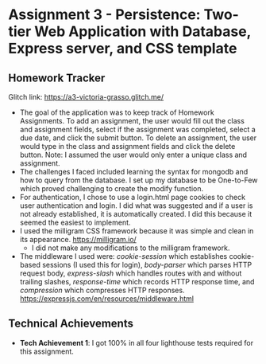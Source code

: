 Assignment 3 - Persistence: Two-tier Web Application with Database, Express server, and CSS template
===

## Homework Tracker

Glitch link: https://a3-victoria-grasso.glitch.me/

- The goal of the application was to keep track of Homework Assignments. To add an assignment, the user would fill out the class and assignment fields, select if the assignment was completed, select a due date, and click the submit button. To delete an assignment, the user would type in the class and assignment fields and click the delete button. Note: I assumed the user would only enter a unique class and assignment.
- The challenges I faced included learning the syntax for mongodb and how to query from the database. I set up my database to be One-to-Few which proved challenging to create the modify function.
- For authentication, I chose to use a login.html page cookies to check user authentication and login. I did what was suggested and if a user is not already established, it is automatically created. I did this because it seemed the easiest to implement.
- I used the milligram CSS framework because it was simple and clean in its appearance. https://milligram.io/
  - I did not make any modifications to the milligram framework.
- The middleware I used were: *cookie-session* which establishes cookie-based sessions (I used this for login), *body-parser* which parses HTTP request body, *express-slash* which handles routes with and without trailing slashes, *response-time* which records HTTP response time, and *compression* which compresses HTTP responses. https://expressjs.com/en/resources/middleware.html

## Technical Achievements
- **Tech Achievement 1**: I got 100% in all four lighthouse tests required for this assignment.

